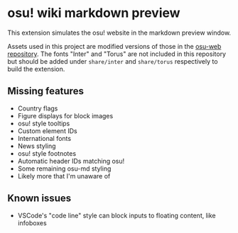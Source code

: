 # osu! wiki markdown preview

This extension simulates the osu! website in the markdown preview window.

Assets used in this project are modified versions of those in the [osu-web repository](https://github.com/ppy/osu-web). The fonts "Inter" and "Torus" are not included in this repository but should be added under `share/inter` and `share/torus` respectively to build the extension.

## Missing features

- Country flags
- Figure displays for block images
- osu! style tooltips
- Custom element IDs
- International fonts
- News styling
- osu! style footnotes
- Automatic header IDs matching osu!
- Some remaining osu-md styling
- Likely more that I'm unaware of

## Known issues

- VSCode's "code line" style can block inputs to floating content, like infoboxes
